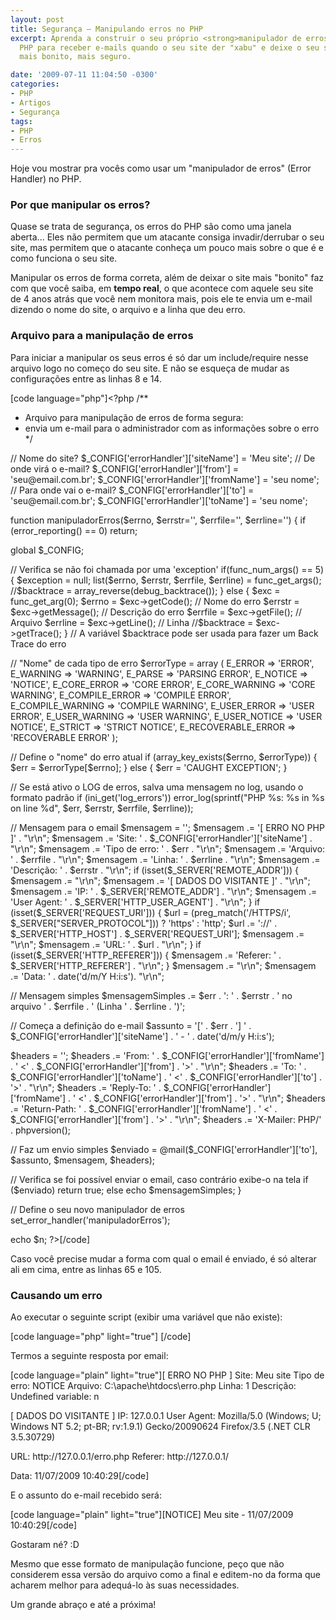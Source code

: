 ```yaml
---
layout: post
title: Segurança – Manipulando erros no PHP
excerpt: Aprenda a construir o seu próprio <strong>manipulador de erros</strong> do
  PHP para receber e-mails quando o seu site der "xabu" e deixe o seu site, além de
  mais bonito, mais seguro.

date: '2009-07-11 11:04:50 -0300'
categories:
- PHP
- Artigos
- Segurança
tags:
- PHP
- Erros
---
```

<p>Hoje vou mostrar pra vocês como usar um "manipulador de erros" (Error Handler) no PHP.</p>
<h3>Por que manipular os erros?</h3>
<p>Quase se trata de segurança, os erros do PHP são como uma janela aberta... Eles não permitem que um atacante consiga invadir/derrubar o seu site, mas permitem que o atacante conheça um pouco mais sobre o que é e como funciona o seu site.</p>
<p>Manipular os erros de forma correta, além de deixar o site mais "bonito" faz com que você saiba, em <strong>tempo real</strong>, o que acontece com aquele seu site de 4 anos atrás que você nem monitora mais, pois ele te envia um e-mail dizendo o nome do site, o arquivo e a linha que deu erro.</p>
<h3>Arquivo para a manipulação de erros</h3>
<p>Para iniciar a manipular os seus erros é só dar um include/require nesse arquivo logo no começo do seu site. E não se esqueça de mudar as configurações entre as linhas 8 e 14.</p>

[code language="php"]<?php
/**
 *  Arquivo para manipulação de erros de forma segura:
 *   envia um e-mail para o administrador com as informações sobre o erro
 */</p>
<p>// Nome do site?
$_CONFIG['errorHandler']['siteName'] = 'Meu site';
// De onde virá o e-mail?
$_CONFIG['errorHandler']['from'] = 'seu@email.com.br';
$_CONFIG['errorHandler']['fromName'] = 'seu nome';
// Para onde vai o e-mail?
$_CONFIG['errorHandler']['to'] = 'seu@email.com.br';
$_CONFIG['errorHandler']['toName'] = 'seu nome';</p>
<p>function manipuladorErros($errno, $errstr='', $errfile='', $errline='')
{
	if (error_reporting() == 0) return;</p>
<p>	global $_CONFIG;</p>
<p>	// Verifica se não foi chamada por uma 'exception'
	if(func_num_args() == 5) {
		$exception = null;
		list($errno, $errstr, $errfile, $errline) = func_get_args();
		//$backtrace = array_reverse(debug_backtrace());
	} else {
		$exc = func_get_arg(0);
		$errno = $exc->getCode(); // Nome do erro
		$errstr = $exc->getMessage(); // Descrição do erro
		$errfile = $exc->getFile(); // Arquivo
		$errline = $exc->getLine(); // Linha
		//$backtrace = $exc->getTrace();
	}
	// A variável $backtrace pode ser usada para fazer um Back Trace do erro</p>
<p>	// "Nome" de cada tipo de erro
	$errorType = array (
		E_ERROR => 'ERROR',
		E_WARNING => 'WARNING',
		E_PARSE => 'PARSING ERROR',
		E_NOTICE => 'NOTICE',
		E_CORE_ERROR => 'CORE ERROR',
		E_CORE_WARNING => 'CORE WARNING',
		E_COMPILE_ERROR => 'COMPILE ERROR',
		E_COMPILE_WARNING => 'COMPILE WARNING',
		E_USER_ERROR => 'USER ERROR',
		E_USER_WARNING => 'USER WARNING',
		E_USER_NOTICE => 'USER NOTICE',
		E_STRICT => 'STRICT NOTICE',
		E_RECOVERABLE_ERROR => 'RECOVERABLE ERROR'
	);</p>
<p>	// Define o "nome" do erro atual
	if (array_key_exists($errno, $errorType)) {
		$err = $errorType[$errno];
	} else {
		$err = 'CAUGHT EXCEPTION';
	}</p>
<p>	// Se está ativo o LOG de erros, salva uma mensagem no log, usando o formato padrão
    if (ini_get('log_errors'))
        error_log(sprintf("PHP %s:  %s in %s on line %d", $err, $errstr, $errfile, $errline));</p>
<p>	// Mensagem para o email
	$mensagem = '';
	$mensagem .= '[ ERRO NO PHP ]' . "\r\n";
	$mensagem .= 'Site: ' . $_CONFIG['errorHandler']['siteName'] . "\r\n";
	$mensagem .= 'Tipo de erro: ' . $err . "\r\n";
	$mensagem .= 'Arquivo: ' . $errfile . "\r\n";
	$mensagem .= 'Linha: ' . $errline . "\r\n";
	$mensagem .= 'Descrição: ' . $errstr . "\r\n";
	if (isset($_SERVER['REMOTE_ADDR'])) {
		$mensagem .= "\r\n";
		$mensagem .= '[ DADOS DO VISITANTE ]' . "\r\n";
		$mensagem .= 'IP: ' . $_SERVER['REMOTE_ADDR'] . "\r\n";
		$mensagem .= 'User Agent: ' . $_SERVER['HTTP_USER_AGENT'] . "\r\n";
	}
	if (isset($_SERVER['REQUEST_URI'])) {
		$url = (preg_match('/HTTPS/i', $_SERVER["SERVER_PROTOCOL"])) ? 'https' : 'http';
		$url .= '://' . $_SERVER['HTTP_HOST'] . $_SERVER['REQUEST_URI'];
		$mensagem .= "\r\n";
		$mensagem .= 'URL: ' . $url . "\r\n";
	}
	if (isset($_SERVER['HTTP_REFERER'])) {
		$mensagem .= 'Referer: ' . $_SERVER['HTTP_REFERER'] . "\r\n";
	}
	$mensagem .= "\r\n";
	$mensagem .= 'Data: ' . date('d/m/Y H:i:s'). "\r\n";</p>
<p>	// Mensagem simples
	$mensagemSimples .= $err . ': ' . $errstr . ' no arquivo ' . $errfile . ' (Linha ' . $errline . ')';</p>
<p>	// Começa a definição do e-mail
	$assunto = '[' . $err . '] ' . $_CONFIG['errorHandler']['siteName'] . ' - ' . date('d/m/y H:i:s');</p>
<p>	$headers = '';
	$headers .= 'From: ' . $_CONFIG['errorHandler']['fromName'] . ' <' . $_CONFIG['errorHandler']['from'] . '>' . "\r\n";
	$headers .= 'To: ' . $_CONFIG['errorHandler']['toName'] . ' <' . $_CONFIG['errorHandler']['to'] . '>' . "\r\n";
	$headers .= 'Reply-To: ' . $_CONFIG['errorHandler']['fromName'] . ' <' . $_CONFIG['errorHandler']['from'] . '>' . "\r\n";
	$headers .= 'Return-Path: ' . $_CONFIG['errorHandler']['fromName'] . ' <' . $_CONFIG['errorHandler']['from'] . '>' . "\r\n";
	$headers .= 'X-Mailer: PHP/' . phpversion();</p>
<p>	// Faz um envio simples
	$enviado = @mail($_CONFIG['errorHandler']['to'], $assunto, $mensagem, $headers);</p>
<p>	// Verifica se foi possível enviar o email, caso contrário exibe-o na tela
	if ($enviado)
		return true;
	else
		echo $mensagemSimples;
}</p>
<p>// Define o seu novo manipulador de erros
set_error_handler('manipuladorErros');</p>
<p>echo $n;
?>[/code]

<p>Caso você precise mudar a forma com qual o email é enviado, é só alterar ali em cima, entre as linhas 65 e 105.</p>
<h3>Causando um erro</h3>
<p>Ao executar o seguinte script (exibir uma variável que não existe):</p>

[code language="php" light="true"]<?php echo $n; ?> [/code]

<p>Termos a seguinte resposta por email:</p>

[code language="plain" light="true"][ ERRO NO PHP ]
Site: Meu site
Tipo de erro: NOTICE
Arquivo: C:\apache\htdocs\erro.php
Linha: 1
Descrição: Undefined variable: n</p>
<p>[ DADOS DO VISITANTE ]
IP: 127.0.0.1
User Agent: Mozilla/5.0 (Windows; U; Windows NT 5.2; pt-BR; rv:1.9.1) Gecko/20090624 Firefox/3.5 (.NET CLR 3.5.30729)</p>
<p>URL: http://127.0.0.1/erro.php
Referer: http://127.0.0.1/</p>
<p>Data: 11/07/2009 10:40:29[/code]

<p>E o assunto do e-mail recebido será:</p>

[code language="plain" light="true"][NOTICE] Meu site - 11/07/2009 10:40:29[/code]

<p>Gostaram né? :D</p>
<p>Mesmo que esse formato de manipulação funcione, peço que não considerem essa versão do arquivo como a final e editem-no  da forma que acharem melhor para adequá-lo às suas necessidades.</p>
<p>Um grande abraço e até a próxima!</p>
